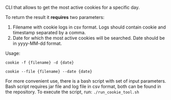 CLI that allows to get the most active cookies for a specific day.

To return the result it **requires** two parameters:
1. Filename with cookie logs in csv format. Logs should contain cookie and timestamp separated by a comma.
2. Date for which the most active cookies will be searched. Date should be in yyyy-MM-dd format.

Usage:

`cookie -f {filename} -d {date}`

`cookie --file {filename} --date {date}`

For more convenient use, there is a bash script with set of input parameters. 
Bash script requires jar file and log file in csv format, both can be found in the repository.
To execute the script, run:
`./run_cookie_tool.sh`